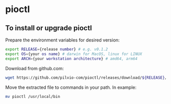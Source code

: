 # pioctl
## To install or upgrade pioctl

Prepare the environment variables for desired version:
```bash
export RELEASE={release number} # e.g. v0.1.2
export OS={your os name} # darwin for MacOS, linux for LINUX
export ARCH={your workstation architecture} # amd64, arm64

```
Download from github.com:
```bash
wget https://github.com/pilvio-com/pioctl/releases/download/${RELEASE}/pioctl-${RELEASE}-${OS}-${ARCH}.tar.gz -O - |tar zx
```
Move the extracted file to commands in your path. In example:
```bash
mv pioctl /usr/local/bin
```